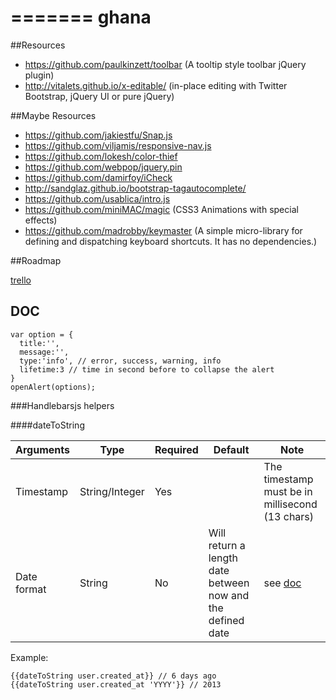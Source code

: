 =======
ghana
=====
##Resources

 - https://github.com/paulkinzett/toolbar (A tooltip style toolbar jQuery plugin)
 - http://vitalets.github.io/x-editable/ (in-place editing with Twitter Bootstrap, jQuery UI or pure jQuery)

##Maybe Resources

 - https://github.com/jakiestfu/Snap.js
 - https://github.com/viljamis/responsive-nav.js
 - https://github.com/lokesh/color-thief
 - https://github.com/webpop/jquery.pin
 - https://github.com/damirfoy/iCheck
 - http://sandglaz.github.io/bootstrap-tagautocomplete/
 - https://github.com/usablica/intro.js
 - https://github.com/miniMAC/magic (CSS3 Animations with special effects)
 - https://github.com/madrobby/keymaster (A simple micro-library for defining and dispatching keyboard shortcuts. It has no dependencies.)


##Roadmap

[trello](https://trello.com/board/ghana/51c429250f27db512d0024cd)

## DOC


    var option = {
      title:'',
      message:'',
      type:'info', // error, success, warning, info
      lifetime:3 // time in second before to collapse the alert
    }
    openAlert(options);


###Handlebarsjs helpers

####dateToString


Arguments | Type | Required | Default | Note
------|-----|-----|-----|----
Timestamp | String/Integer | Yes |  | The timestamp must be in millisecond (13 chars)
Date format | String | No | Will return a length date between now and the defined date | see [doc](http://momentjs.com/docs/)
Example:

    {{dateToString user.created_at}} // 6 days ago
    {{dateToString user.created_at 'YYYY'}} // 2013